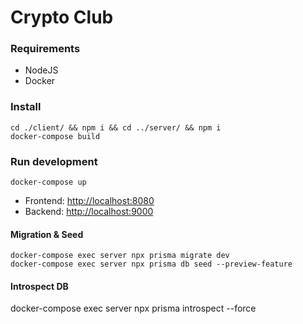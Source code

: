 # Crypto Club

### Requirements

- NodeJS
- Docker

### Install

```
cd ./client/ && npm i && cd ../server/ && npm i
docker-compose build
```

### Run development

```
docker-compose up
```

- Frontend: [http://localhost:8080](http://localhost:8080)
- Backend: [http://localhost:9000](http://localhost:9000)

#### Migration & Seed

```
docker-compose exec server npx prisma migrate dev
docker-compose exec server npx prisma db seed --preview-feature
```

#### Introspect DB
docker-compose exec server npx prisma introspect --force